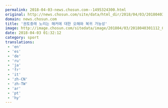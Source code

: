 ```yaml
---
permalink: 2018-04-03-news.chosun.com--1495324300.html
original: http://news.chosun.com/site/data/html_dir/2018/04/03/2018040301159.html
domain: news.chosun.com
title: '권토중래 노리는 해커에 대한 오해와 복귀 가능성'
image: http://image.chosun.com/sitedata/image/201804/03/2018040301112_0.jpg
date: 2018-04-03 01:32:12
category: sport
translations: 
 - 'en'
 - 'es'
 - 'de'
 - 'ru'
 - 'ja'
 - 'fr'
 - 'it'
 - 'zh-CN'
 - 'zh-TW'
 - 'ar'
 - 'pt'
 - 'hy'
---
```


